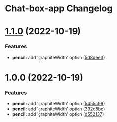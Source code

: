# Chat-box-app Changelog

# [1.1.0](https://github.com/thuongnn/github-actions-learning-npm/compare/v1.0.0...v1.1.0) (2022-10-19)


### Features

* **pencil:** add 'graphiteWidth' option ([5d8dee3](https://github.com/thuongnn/github-actions-learning-npm/commit/5d8dee37b6037e48f4fcb260c14e575b8a9fc6c2))

# 1.0.0 (2022-10-19)


### Features

* **pencil:** add 'graphiteWidth' option ([5455c99](https://github.com/thuongnn/github-actions-learning-npm/commit/5455c99175428fbed6ac1124b035eab59e445219))
* **pencil:** add 'graphiteWidth' option ([392d5bc](https://github.com/thuongnn/github-actions-learning-npm/commit/392d5bca5bcf4616cf536a28752d425f2208c1d2))
* **pencil:** add 'graphiteWidth' option ([d552137](https://github.com/thuongnn/github-actions-learning-npm/commit/d552137ceb0325ac5db3d493a857461bec0c8619))
